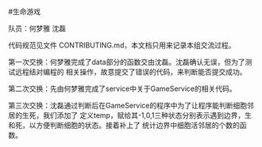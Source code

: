 ﻿#生命游戏
 
队员：何梦雅 沈磊

代码规范见文件   CONTRIBUTING.md，本文档只用来记录本组交流过程。

第一次交换：何梦雅完成了data部分的函数交由沈磊。沈磊确认无误，但为了测试远程结对编程的
相关操作，故意提交了错误的代码，来判断能否提交成功。

第二次交换：先由何梦雅完成了service中关于GameService的相关代码。

第三次交换：沈磊通过判断后在GameService的程序中为了让程序能判断细胞邻居的生死，我们添加了
定义temp，赋给其-1,0,1三种状态分别表示遇到边界，生和死，以方便判断细胞的状态。接着补上了
统计边界中细胞活邻居的个数的函数。
